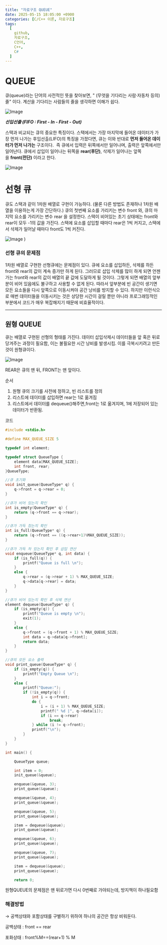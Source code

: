 ```yaml
---
title: "자료구조 QUEUE"
date: 2025-05-15 18:05:00 +0900
categories: [C/C++ 이론, 자료구조]
tags:
  [
    github,
    자료구조,
    C언어,
    C++,
    C#
  ]
---
```



# QUEUE

큐(queue)라는 단어의 사전적인 뜻을 찾아보면, " (무엇을 기다리는 사람·자동차 등의) 줄" 이다. 계산을 기다리는 사람들의 줄을 생각하면 이해가 쉽다. 

![Image](https://github.com/user-attachments/assets/5bc0c1b5-a87f-4916-b2fd-8afa926811e3)

***선입선출 (FIFO : First - In - First - Out)***

스택과 비교되는 큐의 중요한 특징이다. 스택에서는 가장 마지막에 들어온 데이터가 가장 먼저 나가는 후입선출(LIFO)의 특징을 가졌다면, 큐는 이와 반대로 **먼저 들어온 데이터가 먼저 나가는** 구조이다.  즉 큐에서 입력은 뒤쪽에서만 일어나며, 출력은 앞쪽에서만 일어난다. 큐에서 삽입이 일어나는 뒤쪽을 **rear(후단)**, 삭제가 일어나는 앞쪽을 **front(전단)** 이라고 한다.

![Image](https://github.com/user-attachments/assets/23fd197b-626e-4411-b135-c25a893263e6)

# 선형 큐

큐도 스택과 같이 1차원 배열로 구현이 가능하다. (물론 다른 방법도 존재하나 1차원 배열을 이용하는게 가장 간단하다.) 큐의 첫번째 요소를 가리키는 변수 front 와, 큐의 마지막 요소를 가리키는 변수 rear 을 설정한다. 스택이 비어있는 초기 상태에는 front와 rear이 모두 -1의 값을 가진다. 스택에 요소를 삽입할 때마다 rear은 1씩 커지고, 스택에서 삭제가 일어날 때마다 front도 1씩 커진다.

![Image](https://github.com/user-attachments/assets/a7ef1d5a-33b0-436f-8e77-f8f206203e64)
)

### 선형 큐의 문제점

1차원 배열로 구현한 선형큐에는 문제점이 있다. 큐에 요소를 삽입하든, 삭제를 하든 front와 rear의 값이 계속 증가만 하게 된다. 그러므로 삽입 삭제를 많이 하게 되면 언젠가는 front와 rear의 값이 배열의 끝 값에 도달하게 될 것이다. 그렇게 되면 배열의 앞부분이 비어 있음에도 불구하고 사용할 수 없게 된다. 따라서 앞부분에 빈 공간이 생기면 모든 요소들을 다시 앞쪽으로 이동시켜야 공간 낭비를 방지할 수 있다. 하지만 이런식으로 매번 데이터들을 이동시키는 것은 상당한 시간이 걸릴 뿐만 아니라 프로그래밍적인 부분에서 코드가 매우 복잡해지기 때문에 비효율적이다. 

---

## 원형 QUEUE

큐는 배열로 구현된 선형의 형태를 가진다. 데이터 삽입삭제시 데이터들을 앞 혹은 뒤로 당겨주는 과정이 필요함, 이는 불필요한 시간 낭비를 발생시킴. 이를 극복시키려고 만든것이 원형큐이다.

![Image](https://github.com/user-attachments/assets/28fda86a-9fc3-4990-ae5c-6006921e8344)

REAR은 큐의 맨 뒤, FRONT는 맨 앞이다. 

순서 

1. 원형 큐의 크기를 사전에 정하고, 빈 리스트를 정의
2. 리스트에 데이터를 삽입하면 rear는 1로 옮겨짐
3. 리스트에서 데이터를 dequeue()해주면,front는 1로 옮겨지며, 1에 저장되어 있는 데이터가 반환됨.

코드

```cpp
#include <stdio.h>

#define MAX_QUEUE_SIZE 5

typedef int element;

typedef struct QueueType {
	element data[MAX_QUEUE_SIZE];
	int front, rear;
}QueueType;

//큐 초기화 
void init_queue(QueueType* q) {
	q->front = q->rear = 0;
}

//큐가 비어 있는지 확인
int is_empty(QueueType* q) {
	return (q->front == q->rear);
}

//큐가 가득 찼는지 확인
int is_full(QueueType* q) {
	return (q->front == ((q->rear+1)%MAX_QUEUE_SIZE));
}

//큐가 가득 차 있는지 확인 후 삽입 연산
void enqueue(QueueType* q, int data) {
	if (is_full(q)) {
		printf("Queue is full \n");
	}
	else {
		q->rear = (q->rear + 1) % MAX_QUEUE_SIZE;
		q->data[q->rear] = data;
	}
}

//큐가 비어 있는지 확인 후 삭제 연산
element dequeue(QueueType* q) {
	if (is_empty(q)) {
		printf("Queue is empty \n");
		exit(1);
	}
	else {
		q->front = (q->front + 1) % MAX_QUEUE_SIZE;
		int data = q->data[q->front];
		return data;
	}
}

//큐의 모든 요소 출력
void print_queue(QueueType* q) {
	if (is_empty(q)) {
		printf("Empty Queue \n");
	}
	else {
		printf("Queue:");
		if (!is_empty(q)) {
			int i = q->front;
			do {
				i = (i + 1) % MAX_QUEUE_SIZE;
				printf(" %d |", q->data[i]);
				if (i == q->rear)
					break;
			} while (i != q->front);
			printf("\n");
		}
	}
}

int main() {

	QueueType queue;

	int item = 0;
	init_queue(&queue);

	enqueue(&queue, 3);
	print_queue(&queue);

	enqueue(&queue, 4);
	print_queue(&queue);

	enqueue(&queue, 5);
	print_queue(&queue);

	item = dequeue(&queue);
	print_queue(&queue);

	enqueue(&queue, 6);
	print_queue(&queue);

	enqueue(&queue, 7);
	print_queue(&queue);

	item = dequeue(&queue);
	print_queue(&queue);

	return 0;
```

원형QUEUE의 문제점은 맨 뒤로가면 다시 0번째로 가야되는데, 방지책이 하나필요함

### 해결방법

→ 공백상태와 포함상태를 구별하기 위하여 하나의 공간은 항상 비워둔다.

공백상태 : front == rear

포화상태 : front%M==(rear+1) % M
